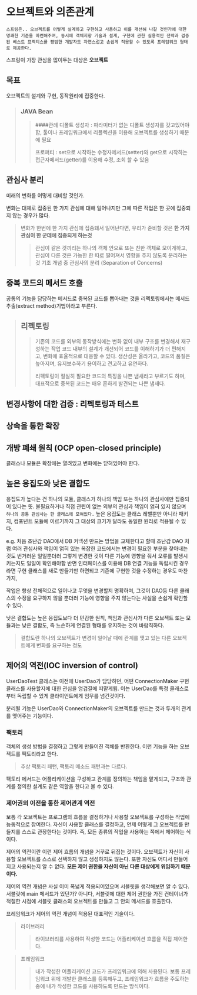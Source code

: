 # 오브젝트와 의존관계


`스프링은.. 오브젝트를 어떻게 설계하고 구현하고 사용하고 이를 개선해 나갈 것인가에 대한 명쾌한 기준을 마련해주며,
동시에 객체지향 기술과 설계, 구현에 관한 실용적인 전략과 검증된 베스트 프랙티스를 평범한 개발자도 자연스럽고 손쉽게
적용할 수 있도록 프레임워크 형태로 제공한다.`

스프링이 가장 관심을 많이두는 대상은 **오브젝트**

## 목표
오브젝트의 설계와 구현, 동작원리에 집중한다.

> ### JAVA Bean
>> ####관례
>> 디폴트 생성자 : 파라미터가 없는 디폴트 생성자를 갖고있어야 함, 툴이나 프레임워크에서 리플렉션을 이용해
>> 오브젝트를 생성하기 때문에 필요
>>
>> 프로퍼티 : set으로 시작하는 수정자메서드(setter)와 get으로 시작하는 접근자메서드(getter)를 이용해 수정, 조회 할 수 있음

## 관심사 분리

미래의 변화를 어떻게 대비할 것인가.

변화는 대체로 집중된 한 가지 관심에 대해 일어나지만 그에 따른 작업은 한 곳에 집중되지 않는 경우가 많다.

> 변화가 한번에 한 가지 관심에 집중돼서 일어난다면, 우리가 준비할 것은 **한 가지 관심이 한 군데에 집중되게 하는것**
>> 관심이 같은 것끼리는 하나의 객체 안으로 또는 친한 객체로 모이게하고, 관심이 다른 것은 가능한 한 따로 떨어져서 영향을 주지 않도록 분리하는 것
>> 기초 개념 중 관심사의 분리 (Separation of Concerns)

 
## 중복 코드의 메서드 호출
공통의 기능을 담당하는 메서드로 중복된 코드를 뽑아내는 것을 리펙토링에서는 메서드 추출(extract method)기법이라고 부른다.
> ## 리펙토링
>> 기존의 코드를 외부의 동작방식에는 변화 없이 내부 구조를 변경해서 재구성하는 작업
>> 코드 내부의 설계가 개선되어 코드를 이해하기가 더 편해지고, 변화에 효율적으로 대응할 수 있다.
>> 생산성은 올라가고, 코드의 품질은 높아지며, 유지보수하기 용이하고 견고하고 유연하다.
>> 
>> 리펙토링이 절실히 필요한 코드의 특징을 나쁜 냄새라고 부르기도 하며, 대표적으로 중복된 코드는 매우 흔하게 발견되는 나쁜 냄새다.
 
## 변경사항에 대한 검증 : 리펙토링과 테스트
## 상속을 통한 확장

## 개방 폐쇄 원칙 (OCP open-closed principle)
클래스나 모듈은 확장에는 열려있고 변화에는 닫혀있어야 한다.

## 높은 응집도와 낮은 결합도
응집도가 높다는 건 하나의 모듈, 클래스가 하나의 책임 또는 하나의 관심사에만 집중되어 있다는 뜻.
불필요하거나 직접 관련이 없는 외부의 관심과 책임이 얽혀 있지 않으며 `하나의 공통 관심사는 한 클래스에 모여있다.`
높은 응집도는 클래스 레밸뿐만 아니라 패키지, 컴포넌트 모듈에 이르기까지 그 대상의 크기가 달라도 동일한 원리로 적용될 수 있다.

e.g. 처음 초난감 DAO에서 DB 커넥션 만드는 방법을 교체한다고 할때 초난감 DAO 처럼 여러 관심사와 책임이 얽혀 있는 복잡한 코드에서는
변경이 필요한 부분을 찾아내는 것도 번거러운 일일뿐더러 그렇게 변경한 것이 다른 기능에 영향을 줘서 오류를 발생시키는지도 일일이 확인해야함
반면 인터페이스를 이용해 DB 연결 기능을 독립시킨 경우라면 구현 클래스를 새로 만들기만 하면되고 기존에 구현한 것을 수정하는 경우도 마찬가지,

작업은 항상 전체적으로 일어나고 무엇을 변경할지 명확하며, 그것이 DAO등 다른 클래스의 수정을 요구하지 않을 뿐더러
기능에 영향을 주지 않는다는 사실을 손쉽게 확인할 수 있다.

낮은 결합도는 높은 응집도보다 더 민감한 원칙, 책임과 관심사가 다른 오브젝트 또는 모듈과는 낮은 결합도, 즉 느슨하게
연결된 형태를 유지하는 것이 바람직하다. 

> 결합도란 하나의 오브젝트가 변경이 일어날 때에 관계를 맺고 있는 다른 오브젝트에게 변화를 요구하는 정도

## 제어의 역전(IOC inversion of control)
UserDaoTest 클래스는 이전에 UserDao가 담당하던, 어떤 ConnectionMaker 구현클래스를 사용할지에 대한 관심을
엉겁결에 떠맡게됨. 이는 UserDao를 특정 클래스로부터 독립할 수 있게 클라이언트에게 임무를 넘긴것이다.

분리될 기능은 UserDao와 ConnectionMaker의 오브젝트를 만드는 것과 두개의 관계를 맺어주는 기능이다.

### 팩토리
객체의 생성 방법을 결정하고 그렇게 만들어진 객체를 반환한다. 이런 기능을 하는 오브젝트를 팩토리라고 한다.
> 추상 팩토리 패턴, 팩토리 메소드 패턴과는 다르다.

팩토리 메서드는 어플리케이션을 구성하고 관계를 정의하는 책임을 맡게되고, 구조와 관계를 정의한 설계도
같은 역할을 한다고 볼 수 있다.

### 제어권의 이전을 통한 제어관계 역전
보통 각 오브젝트는 프로그램의 흐름을 결정하거나 사용할 오브젝트를 구성하는 작업에 능동적으로 참여한다.
자신이 사용할 클래스를 결정하고, 언제 어떻게 그 오브젝트를 만들지를 스스로 관장한다는 것이다. 즉,
모든 종류의 작업을 사용하는 쪽에서 제어하는 식이다.

제어의 역전이란 이런 제어 흐름의 개념을 거꾸로 뒤집는 것이다. 오브젝트가 자신이 사용할 오브젝트를 스스로 선택하지 않고
생성하지도 않는다. 또한 자신도 어디서 만들어지고 사용되는지 알 수 없다. **모든 제어 권한을 자신이 아닌
다른 대상에게 위임하기 때문이다.**

제어의 역전 개념은 사실 이미 폭넓게 적용되어있으며 서블릿을 생각해보면 알 수 있다. 서블릿에
main 메서드가 있던가?  아니다, 서블릿에 대한 제어 권한을 가진 컨테이너가 적절한 시점에 서블릿 클래스의 오브젝트를 만들고
그 안의 메서드를 호출한다. 

프레임워크가 제어의 역전 개념이 적용된 대표적인 기술이다.

> 라이브러리
>> 라이브러리를 사용하여 작성한 코드는 어플리케이션 흐름을 직접 제어한다.
 
> 프레임워크
>> 내가 작성한 어플리케이션 코드가 프레임워크에 의해 사용된다.
>> 보통 프레임워크 위에 개발한 클래스를 등록해두고, 프레임워크가 흐름을 주도하는 중에 내가 작성한 코드를
>> 사용하도록 만드는 방식이다.
> 

